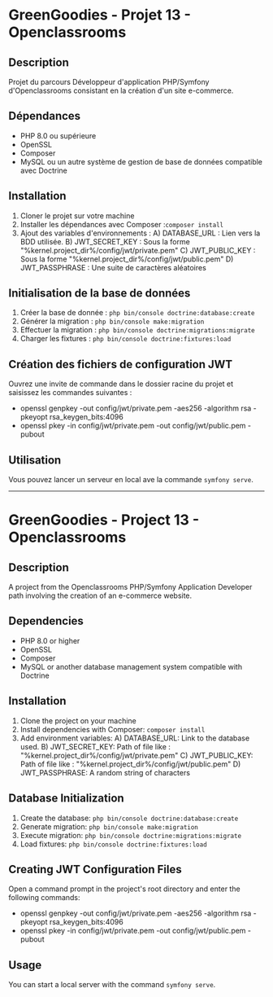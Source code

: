 # GreenGoodies - Projet 13 - Openclassrooms

## Description

Projet du parcours Développeur d'application PHP/Symfony d'Openclassrooms consistant en la création d'un site e-commerce.

## Dépendances

- PHP 8.0 ou supérieure
- OpenSSL
- Composer
- MySQL ou un autre système de gestion de base de données compatible avec Doctrine

## Installation

1. Cloner le projet sur votre machine
2. Installer les dépendances avec Composer :```composer install```
3. Ajout des variables d'environnements :
   A) DATABASE_URL : Lien vers la BDD utilisée.
   B) JWT_SECRET_KEY : Sous la forme "%kernel.project_dir%/config/jwt/private.pem"
   C) JWT_PUBLIC_KEY : Sous la forme "%kernel.project_dir%/config/jwt/public.pem"
   D) JWT_PASSPHRASE : Une suite de caractères aléatoires

## Initialisation de la base de données

1. Créer la base de donnée :
   ```php bin/console doctrine:database:create```
2. Générer la migration :
   ```php bin/console make:migration```
3. Effectuer la migration :
   ```php bin/console doctrine:migrations:migrate```
4. Charger les fixtures :
   ```php bin/console doctrine:fixtures:load```

## Création des fichiers de configuration JWT

Ouvrez une invite de commande dans le dossier racine du projet et saisissez les commandes suivantes :
   - openssl genpkey -out config/jwt/private.pem -aes256 -algorithm rsa -pkeyopt rsa_keygen_bits:4096
   - openssl pkey -in config/jwt/private.pem -out config/jwt/public.pem -pubout

## Utilisation

Vous pouvez lancer un serveur en local ave la commande ```symfony serve```.

------------------------------------------------------------------------------------------------------------------------

# GreenGoodies - Project 13 - Openclassrooms

## Description

A project from the Openclassrooms PHP/Symfony Application Developer path involving the creation of an e-commerce website.

## Dependencies

- PHP 8.0 or higher
- OpenSSL
- Composer
- MySQL or another database management system compatible with Doctrine

## Installation

1. Clone the project on your machine
2. Install dependencies with Composer: ```composer install```
3. Add environment variables:
   A) DATABASE_URL: Link to the database used.
   B) JWT_SECRET_KEY: Path of file like : "%kernel.project_dir%/config/jwt/private.pem"
   C) JWT_PUBLIC_KEY: Path of file like : "%kernel.project_dir%/config/jwt/public.pem"
   D) JWT_PASSPHRASE: A random string of characters

## Database Initialization

1. Create the database:
   ```php bin/console doctrine:database:create```
2. Generate migration:
   ```php bin/console make:migration```
3. Execute migration:
   ```php bin/console doctrine:migrations:migrate```
4. Load fixtures:
   ```php bin/console doctrine:fixtures:load```

## Creating JWT Configuration Files

Open a command prompt in the project's root directory and enter the following commands:
   - openssl genpkey -out config/jwt/private.pem -aes256 -algorithm rsa -pkeyopt rsa_keygen_bits:4096
   - openssl pkey -in config/jwt/private.pem -out config/jwt/public.pem -pubout

## Usage

You can start a local server with the command ```symfony serve```.

